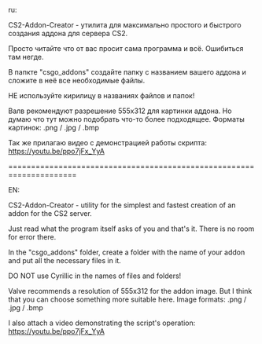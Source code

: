 ru:

CS2-Addon-Creator - утилита для максимально простого и быстрого создания аддона для сервера CS2. 

Просто читайте что от вас просит сама программа и всё. Ошибиться там негде. 

В папкте "csgo_addons" создайте папку с названием вашего аддона и сложите в неё все необходимые файлы.

НЕ используйте кирилицу в названиях файлов и папок!

Валв рекомендуют разрешение 555x312 для картинки аддона. Но думаю что тут можно подобрать что-то более подходящее. Форматы картинок: .png / .jpg / .bmp

Так же прилагаю видео с демонстрацией работы скрипта: https://youtu.be/ppo7jFx_YyA

=====================================================================

EN:

CS2-Addon-Creator - utility for the simplest and fastest creation of an addon for the CS2 server.

Just read what the program itself asks of you and that's it. There is no room for error there.

In the "csgo_addons" folder, create a folder with the name of your addon and put all the necessary files in it.

DO NOT use Cyrillic in the names of files and folders!

Valve recommends a resolution of 555x312 for the addon image. But I think that you can choose something more suitable here. Image formats: .png / .jpg / .bmp

I also attach a video demonstrating the script's operation: https://youtu.be/ppo7jFx_YyA
